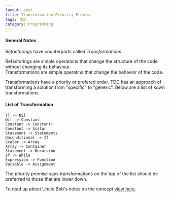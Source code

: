 ```yaml
---
layout: post
title: Transformation Priority Premise
tags: TDD
category: Programming
---
```

#### General Notes ####

*Refactorings* have counterparts called *Transformations*  

Refactorings are simple operations that change the structure of the code without changing its behaviour.  
Transformations are simple operatins that change the behavior of the code.  

Transformations have a priority or prefered order. TDD has an approach of transforming a solution from "specific" to "generic". Below are a list of kown transformations.

#### List of Transformation ####

~~~
{} -> Nil
Nil -> Constant
Constant -> Constant+
Constant -> Scalar
Statement -> Statements
Unconditional -> If
Scalar -> Array
Array -> Container
Statement -> Recursion
If -> While
Expression -> Function
Variable -> Assignment
~~~

The priority premise says transformations on the top of the list should be preferred to those that are lower down.

To read up about Uncle Bob's notes on the concept [view here](http://blog.8thlight.com/uncle-bob/2013/05/27/TheTransformationPriorityPremise.html).
